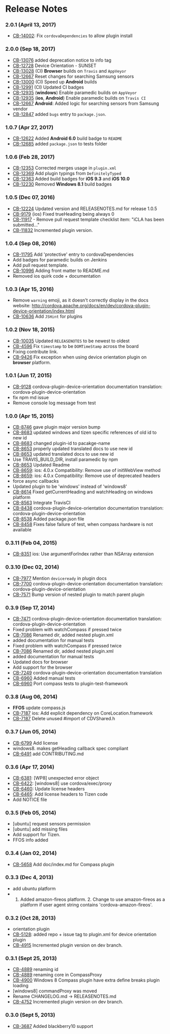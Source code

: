 <!--
#
# Licensed to the Apache Software Foundation (ASF) under one
# or more contributor license agreements.  See the NOTICE file
# distributed with this work for additional information
# regarding copyright ownership.  The ASF licenses this file
# to you under the Apache License, Version 2.0 (the
# "License"); you may not use this file except in compliance
# with the License.  You may obtain a copy of the License at
# 
# http://www.apache.org/licenses/LICENSE-2.0
# 
# Unless required by applicable law or agreed to in writing,
# software distributed under the License is distributed on an
# "AS IS" BASIS, WITHOUT WARRANTIES OR CONDITIONS OF ANY
#  KIND, either express or implied.  See the License for the
# specific language governing permissions and limitations
# under the License.
#
-->
# Release Notes

### 2.0.1 (April 13, 2017)
* [CB-14002](https://issues.apache.org/jira/browse/CB-14002): Fix `cordovaDependencies` to allow plugin install 

### 2.0.0 (Sep 18, 2017)
* [CB-13076](https://issues.apache.org/jira/browse/CB-13076) added deprecation notice to info tag
* [CB-12728](https://issues.apache.org/jira/browse/CB-12728) Device Orientation - SUNSET
* [CB-13028](https://issues.apache.org/jira/browse/CB-13028) (CI) **Browser** builds on `Travis` and `AppVeyor`
* [CB-12667](https://issues.apache.org/jira/browse/CB-12667) Reset changes for searching Samsung sensors
* [CB-13000](https://issues.apache.org/jira/browse/CB-13000) (CI) Speed up **Android** builds
* [CB-12991](https://issues.apache.org/jira/browse/CB-12991) (CI) Updated CI badges
* [CB-12935](https://issues.apache.org/jira/browse/CB-12935) (**windows**) Enable paramedic builds on `AppVeyor`
* [CB-12935](https://issues.apache.org/jira/browse/CB-12935) (**ios**, **Android**) Enable paramedic builds on `Travis CI`
* [CB-12667](https://issues.apache.org/jira/browse/CB-12667) **Android**: Added logic for searching sensors from Samsung vendor
* [CB-12847](https://issues.apache.org/jira/browse/CB-12847) added `bugs` entry to `package.json`.

### 1.0.7 (Apr 27, 2017)
* [CB-12622](https://issues.apache.org/jira/browse/CB-12622) Added **Android 6.0** build badge to `README`
* [CB-12685](https://issues.apache.org/jira/browse/CB-12685) added `package.json` to tests folder

### 1.0.6 (Feb 28, 2017)
* [CB-12353](https://issues.apache.org/jira/browse/CB-12353) Corrected merges usage in `plugin.xml`
* [CB-12369](https://issues.apache.org/jira/browse/CB-12369) Add plugin typings from `DefinitelyTyped`
* [CB-12363](https://issues.apache.org/jira/browse/CB-12363) Added build badges for **iOS 9.3** and **iOS 10.0**
* [CB-12230](https://issues.apache.org/jira/browse/CB-12230) Removed **Windows 8.1** build badges

### 1.0.5 (Dec 07, 2016)
* [CB-12224](https://issues.apache.org/jira/browse/CB-12224) Updated version and RELEASENOTES.md for release 1.0.5
* [CB-9179](https://issues.apache.org/jira/browse/CB-9179) (ios) Fixed trueHeading being always 0
* [CB-11917](https://issues.apache.org/jira/browse/CB-11917) - Remove pull request template checklist item: "iCLA has been submitted…"
* [CB-11832](https://issues.apache.org/jira/browse/CB-11832) Incremented plugin version.

### 1.0.4 (Sep 08, 2016)
* [CB-11795](https://issues.apache.org/jira/browse/CB-11795) Add 'protective' entry to cordovaDependencies
* Add badges for paramedic builds on Jenkins
* Add pull request template.
* [CB-10996](https://issues.apache.org/jira/browse/CB-10996) Adding front matter to README.md
* Removed ios quirk code + documentation

### 1.0.3 (Apr 15, 2016)
* Remove `warning` emoji, as it doesn't correctly display in the docs website: http://cordova.apache.org/docs/en/dev/cordova-plugin-device-orientation/index.html
* [CB-10636](https://issues.apache.org/jira/browse/CB-10636) Add `JSHint` for plugins

### 1.0.2 (Nov 18, 2015)
* [CB-10035](https://issues.apache.org/jira/browse/CB-10035) Updated `RELEASENOTES` to be newest to oldest
* [CB-4596](https://issues.apache.org/jira/browse/CB-4596) Fix `timestamp` to be `DOMTimeStamp` across the board
* Fixing contribute link.
* [CB-9426](https://issues.apache.org/jira/browse/CB-9426) Fix exception when using device orientation plugin on **browser** platform.

### 1.0.1 (Jun 17, 2015)
* [CB-9128](https://issues.apache.org/jira/browse/CB-9128) cordova-plugin-device-orientation documentation translation: cordova-plugin-device-orientation
* fix npm md issue
* Remove console log message from test

### 1.0.0 (Apr 15, 2015)
* [CB-8746](https://issues.apache.org/jira/browse/CB-8746) gave plugin major version bump
* [CB-8683](https://issues.apache.org/jira/browse/CB-8683) updated windows and tizen specific references of old id to new id
* [CB-8683](https://issues.apache.org/jira/browse/CB-8683) changed plugin-id to pacakge-name
* [CB-8653](https://issues.apache.org/jira/browse/CB-8653) properly updated translated docs to use new id
* [CB-8653](https://issues.apache.org/jira/browse/CB-8653) updated translated docs to use new id
* Use TRAVIS_BUILD_DIR, install paramedic by npm
* [CB-8653](https://issues.apache.org/jira/browse/CB-8653) Updated Readme
* [CB-8659](https://issues.apache.org/jira/browse/CB-8659): ios: 4.0.x Compatibility: Remove use of initWebView method
* [CB-8659](https://issues.apache.org/jira/browse/CB-8659): ios: 4.0.x Compatibility: Remove use of deprecated headers
* force async callbacks
* Updated plugin to be 'windows' instead of 'windows8'
* [CB-8614](https://issues.apache.org/jira/browse/CB-8614) Fixed getCurrentHeading and watchHeading on windows platform
* [CB-8563](https://issues.apache.org/jira/browse/CB-8563) Integrate TravisCI
* [CB-8438](https://issues.apache.org/jira/browse/CB-8438) cordova-plugin-device-orientation documentation translation: cordova-plugin-device-orientation
* [CB-8538](https://issues.apache.org/jira/browse/CB-8538) Added package.json file
* [CB-8458](https://issues.apache.org/jira/browse/CB-8458) Fixes false failure of test, when compass hardware is not available

### 0.3.11 (Feb 04, 2015)
* [CB-8351](https://issues.apache.org/jira/browse/CB-8351) ios: Use argumentForIndex rather than NSArray extension

### 0.3.10 (Dec 02, 2014)
* [CB-7977](https://issues.apache.org/jira/browse/CB-7977) Mention `deviceready` in plugin docs
* [CB-7700](https://issues.apache.org/jira/browse/CB-7700) cordova-plugin-device-orientation documentation translation: cordova-plugin-device-orientation
* [CB-7571](https://issues.apache.org/jira/browse/CB-7571) Bump version of nested plugin to match parent plugin

### 0.3.9 (Sep 17, 2014)
* [CB-7471](https://issues.apache.org/jira/browse/CB-7471) cordova-plugin-device-orientation documentation translation: cordova-plugin-device-orientation
* Fixed problem with watchCompass if pressed twice
* [CB-7086](https://issues.apache.org/jira/browse/CB-7086) Renamed dir, added nested plugin.xml
* added documentation for manual tests
* Fixed problem with watchCompass if pressed twice
* [CB-7086](https://issues.apache.org/jira/browse/CB-7086) Renamed dir, added nested plugin.xml
* added documentation for manual tests
* Updated docs for browser
* Add support for the browser
* [CB-7249](https://issues.apache.org/jira/browse/CB-7249) cordova-plugin-device-orientation documentation translation
* [CB-6960](https://issues.apache.org/jira/browse/CB-6960) Added manual tests
* [CB-6960](https://issues.apache.org/jira/browse/CB-6960) Port compass tests to plugin-test-framework

### 0.3.8 (Aug 06, 2014)
* **FFOS** update compass.js
* [CB-7187](https://issues.apache.org/jira/browse/CB-7187) ios: Add explicit dependency on CoreLocation.framework
* [CB-7187](https://issues.apache.org/jira/browse/CB-7187) Delete unused #import of CDVShared.h

### 0.3.7 (Jun 05, 2014)
* [CB-6799](https://issues.apache.org/jira/browse/CB-6799) Add license
* windows8. makes getHeading callback spec compliant
* [CB-6491](https://issues.apache.org/jira/browse/CB-6491) add CONTRIBUTING.md

### 0.3.6 (Apr 17, 2014)
* [CB-6381](https://issues.apache.org/jira/browse/CB-6381): [WP8] unexpected error object
* [CB-6422](https://issues.apache.org/jira/browse/CB-6422): [windows8] use cordova/exec/proxy
* [CB-6460](https://issues.apache.org/jira/browse/CB-6460): Update license headers
* [CB-6465](https://issues.apache.org/jira/browse/CB-6465): Add license headers to Tizen code
* Add NOTICE file

### 0.3.5 (Feb 05, 2014)
* [ubuntu] request sensors permission
* [ubuntu] add missing files
* Add support for Tizen.
* FFOS info added

### 0.3.4 (Jan 02, 2014)
* [CB-5658](https://issues.apache.org/jira/browse/CB-5658) Add doc/index.md for Compass plugin

### 0.3.3 (Dec 4, 2013)
* add ubuntu platform
* 1. Added amazon-fireos platform. 2. Change to use amazon-fireos as a platform if user agent string contains 'cordova-amazon-fireos'.

### 0.3.2 (Oct 28, 2013)
* orientation plugin
* [CB-5128](https://issues.apache.org/jira/browse/CB-5128): added repo + issue tag to plugin.xml for device orientation plugin
* [CB-4915](https://issues.apache.org/jira/browse/CB-4915) Incremented plugin version on dev branch.

### 0.3.1 (Sept 25, 2013)
* [CB-4889](https://issues.apache.org/jira/browse/CB-4889) renaming id
* [CB-4889](https://issues.apache.org/jira/browse/CB-4889) renaming core in CompassProxy
* [CB-4900](https://issues.apache.org/jira/browse/CB-4900) Windows 8 Compass plugin have extra define breaks plugin loading
* [windows8] commandProxy was moved
* Rename CHANGELOG.md -> RELEASENOTES.md
* [CB-4752](https://issues.apache.org/jira/browse/CB-4752) Incremented plugin version on dev branch.

### 0.3.0 (Sept 5, 2013)
* [CB-3687](https://issues.apache.org/jira/browse/CB-3687) Added blackberry10 support
